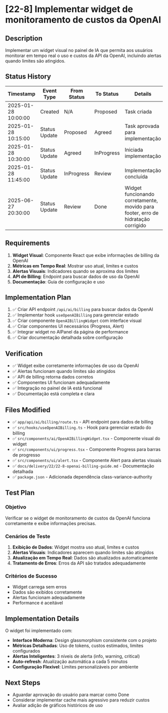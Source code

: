 # [22-8] Implementar widget de monitoramento de custos da OpenAI

## Description
Implementar um widget visual no painel de IA que permita aos usuários monitorar em tempo real o uso e custos da API da OpenAI, incluindo alertas quando limites são atingidos.

## Status History
| Timestamp | Event Type | From Status | To Status | Details | User |
|-----------|------------|-------------|-----------|---------|------|
| 2025-01-28 10:00:00 | Created | N/A | Proposed | Task criada | AI Assistant |
| 2025-01-28 10:15:00 | Status Update | Proposed | Agreed | Task aprovada para implementação | AI Assistant |
| 2025-01-28 10:30:00 | Status Update | Agreed | InProgress | Iniciada implementação | AI Assistant |
| 2025-01-28 11:45:00 | Status Update | InProgress | Review | Implementação concluída | AI Assistant |
| 2025-06-27 20:30:00 | Status Update | Review | Done | Widget funcionando corretamente, movido para footer, erro de hidratação corrigido | AI Assistant |

## Requirements
1. **Widget Visual**: Componente React que exibe informações de billing da OpenAI
2. **Métricas em Tempo Real**: Mostrar uso atual, limites e custos
3. **Alertas Visuais**: Indicadores quando se aproxima dos limites
4. **API de Billing**: Endpoint para buscar dados de uso da OpenAI
5. **Documentação**: Guia de configuração e uso

## Implementation Plan
1. ✅ Criar API endpoint `/api/ai/billing` para buscar dados da OpenAI
2. ✅ Implementar hook `useOpenAIBilling` para gerenciar estado
3. ✅ Criar componente `OpenAIBillingWidget` com interface visual
4. ✅ Criar componentes UI necessários (Progress, Alert)
5. ✅ Integrar widget no AIPanel da página de performance
6. ✅ Criar documentação detalhada sobre configuração

## Verification
- ✅ Widget exibe corretamente informações de uso da OpenAI
- ✅ Alertas funcionam quando limites são atingidos
- ✅ API de billing retorna dados corretos
- ✅ Componentes UI funcionam adequadamente
- ✅ Integração no painel de IA está funcional
- ✅ Documentação está completa e clara

## Files Modified
- ✅ `app/api/ai/billing/route.ts` - API endpoint para dados de billing
- ✅ `src/hooks/useOpenAIBilling.ts` - Hook para gerenciar estado do billing
- ✅ `src/components/ai/OpenAIBillingWidget.tsx` - Componente visual do widget
- ✅ `src/components/ui/progress.tsx` - Componente Progress para barras de progresso
- ✅ `src/components/ui/alert.tsx` - Componente Alert para alertas visuais
- ✅ `docs/delivery/22/22-8-openai-billing-guide.md` - Documentação detalhada
- ✅ `package.json` - Adicionada dependência class-variance-authority

## Test Plan
### Objetivo
Verificar se o widget de monitoramento de custos da OpenAI funciona corretamente e exibe informações precisas.

### Cenários de Teste
1. **Exibição de Dados**: Widget mostra uso atual, limites e custos
2. **Alertas Visuais**: Indicadores aparecem quando limites são atingidos
3. **Atualização em Tempo Real**: Dados são atualizados automaticamente
4. **Tratamento de Erros**: Erros da API são tratados adequadamente

### Critérios de Sucesso
- Widget carrega sem erros
- Dados são exibidos corretamente
- Alertas funcionam adequadamente
- Performance é aceitável

## Implementation Details
O widget foi implementado com:
- **Interface Moderna**: Design glassmorphism consistente com o projeto
- **Métricas Detalhadas**: Uso de tokens, custos estimados, limites configurados
- **Alertas Inteligentes**: 3 níveis de alerta (info, warning, critical)
- **Auto-refresh**: Atualização automática a cada 5 minutos
- **Configuração Flexível**: Limites personalizáveis por ambiente

## Next Steps
- Aguardar aprovação do usuário para marcar como Done
- Considerar implementar cache mais agressivo para reduzir custos
- Avaliar adição de gráficos históricos de uso 